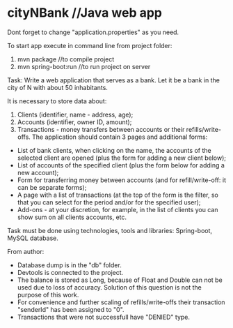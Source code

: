 # cityNBank //Java web app
Dont forget to change "application.properties" as you need.

To start app execute in command line from project folder:
1) mvn package //to compile project
2) mvn spring-boot:run //to run project on server

Task:
Write a web application that serves as a bank. Let it be a bank in the city of N with about 50 inhabitants.

It is necessary to store data about:
1) Clients (identifier, name - address, age);
2) Accounts (identifier, owner ID, amount);
3) Transactions - money transfers between accounts or their refills/write-offs.
The application should contain 3 pages and additional forms:
- List of bank clients, when clicking on the name, the accounts of the selected client are opened (plus the form for adding a new client below);
- List of accounts of the specified client (plus the form below for adding a new account);
- Form for transferring money between accounts (and for refill/write-off: it can be separate forms);
- A page with a list of transactions (at the top of the form is the filter, so that you can select for the period and/or for the specified user);
- Add-ons - at your discretion, for example, in the list of clients you can show sum on all clients accounts, etc.

Task must be done using technologies, tools and libraries: Spring-boot, MySQL database.

From author:
- Database dump is in the "db" folder.
- Devtools is connected to the project.
- The balance is stored as Long, because of Float and Double can not be used due to loss of accuracy. Solution of this question is not the purpose of this work.
- For convenience and further scaling of refills/write-offs their transaction "senderId" has been assigned to "0".
- Transactions that were not successfull have "DENIED" type.
